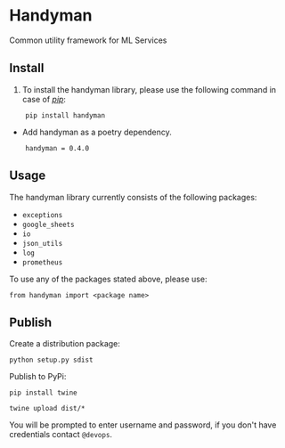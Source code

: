 # Handyman

Common utility framework for ML Services

## Install

1. To install the handyman library, please use the following command in case of [_pip_](https://pip.pypa.io/en/stable/):

```
    pip install handyman
```

* Add handyman as a poetry dependency.

```
    handyman = 0.4.0
```

## Usage

The handyman library currently consists of the following packages:

* `exceptions`
* `google_sheets`
* `io`
* `json_utils`
* `log`
* `prometheus`


To use any of the packages stated above, please use:

    from handyman import <package name>

## Publish

Create a distribution package:

    python setup.py sdist

Publish to PyPi:


    pip install twine

    twine upload dist/*

You will be prompted to enter username and password, if you don't have credentials contact `@devops`.
